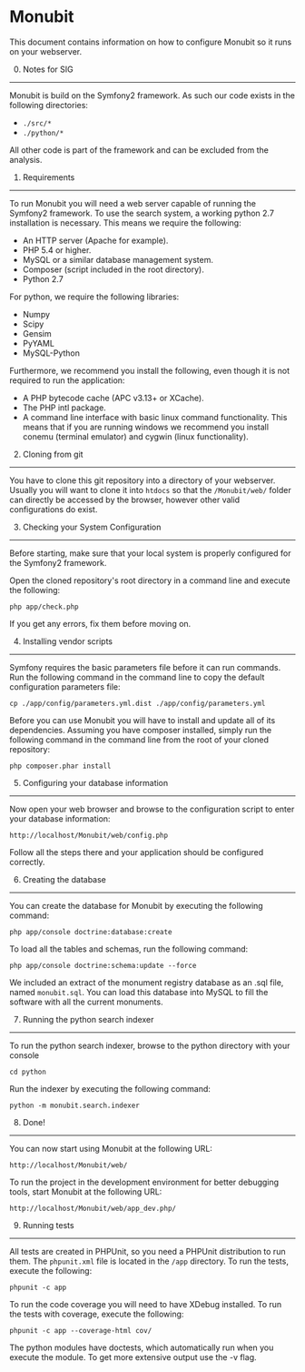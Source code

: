 Monubit
========================

This document contains information on how to configure Monubit so it
runs on your webserver.

0) Notes for SIG
----------------------------------
Monubit is build on the Symfony2 framework. As such our code exists in the
following directories:

* `./src/*`
* `./python/*`

All other code is part of the framework and can be excluded from the
analysis.


1) Requirements
----------------------------------
To run Monubit you will need a web server capable of running the Symfony2
framework. To use the search system, a working python 2.7 installation is
necessary. This means we require the following:

* An HTTP server (Apache for example).
* PHP 5.4 or higher.
* MySQL or a similar database management system.
* Composer (script included in the root directory).
* Python 2.7

For python, we require the following libraries:
* Numpy
* Scipy
* Gensim
* PyYAML
* MySQL-Python

Furthermore, we recommend you install the following, even though it is
not required to run the application:

* A PHP bytecode cache (APC v3.13+ or XCache).
* The PHP intl package.
* A command line interface with basic linux command functionality.
  This means that if you are running windows we recommend you install
  conemu (terminal emulator) and cygwin (linux functionality).

2) Cloning from git
----------------------------------

You have to clone this git repository into a directory of your webserver.
Usually you will want to clone it into `htdocs` so that the `/Monubit/web/`
folder can directly be accessed by the browser, however other valid 
configurations do exist.

3) Checking your System Configuration
-------------------------------------

Before starting, make sure that your local system is properly configured
for the Symfony2 framework.

Open the cloned repository's root directory in a command line and execute
the following:

    php app/check.php

If you get any errors, fix them before moving on.

4) Installing vendor scripts
-------------------------------

Symfony requires the basic parameters file before it can run commands.
Run the following command in the command line to copy the default
configuration parameters file:

    cp ./app/config/parameters.yml.dist ./app/config/parameters.yml
    
Before you can use Monubit you will have to install and update all
of its dependencies. Assuming you have composer installed, simply
run the following command in the command line from the root of your
cloned repository:

    php composer.phar install
    

5) Configuring your database information
--------------------------------

Now open your web browser and browse to the configuration script
to enter your database information:

    http://localhost/Monubit/web/config.php

Follow all the steps there and your application should be configured
correctly.

6) Creating the database
-------------------------------

You can create the database for Monubit by executing the following
command:

    php app/console doctrine:database:create

To load all the tables and schemas, run the following command:

    php app/console doctrine:schema:update --force

We included an extract of the monument registry database as an .sql file,
named `monubit.sql`. You can load this database into MySQL to fill the
software with all the current monuments.

7) Running the python search indexer
---------------

To run the python search indexer, browse to the python directory
with your console

    cd python

Run the indexer by executing the following command:

    python -m monubit.search.indexer


8) Done!
---------------

You can now start using Monubit at the following URL:

	http://localhost/Monubit/web/
	
To run the project in the development environment for better
debugging tools, start Monubit at the following URL:

	http://localhost/Monubit/web/app_dev.php/


9) Running tests
---------------

All tests are created in PHPUnit, so you need a PHPUnit distribution to
run them. The `phpunit.xml` file is located in the `/app` directory.
To run the tests, execute the following:

    phpunit -c app

To run the code coverage you will need to have XDebug installed.
To run the tests with coverage, execute the following:

    phpunit -c app --coverage-html cov/

The python modules have doctests, which automatically run when you
execute the module. To get more extensive output use the -v flag.
